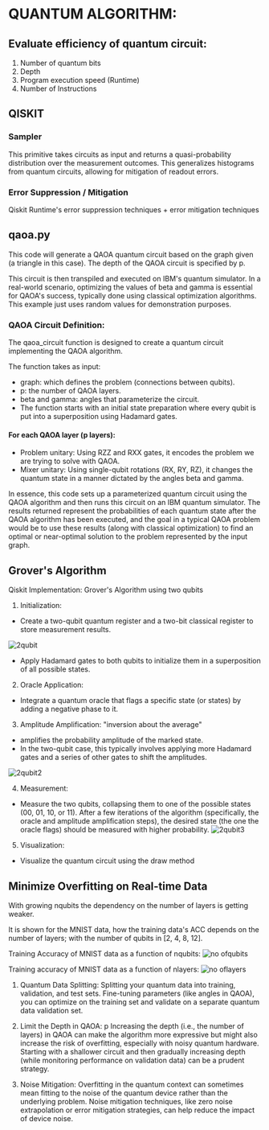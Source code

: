 # QUANTUM ALGORITHM: 
## Evaluate efficiency of quantum circuit:
1. Number of quantum bits
2. Depth
3. Program execution speed (Runtime)
4. Number of Instructions

## QISKIT
### Sampler
This primitive takes circuits as input and returns a quasi-probability distribution over the measurement outcomes. This generalizes histograms from quantum circuits, allowing for mitigation of readout errors.

### Error Suppression / Mitigation
Qiskit Runtime's error suppression techniques + error mitigation techniques

## qaoa.py
This code will generate a QAOA quantum circuit based on the graph given (a triangle in this case). The depth of the QAOA circuit is specified by p.

This circuit is then transpiled and executed on IBM's quantum simulator. In a real-world scenario, optimizing the values of beta and gamma is essential for QAOA's success, typically done using classical optimization algorithms. This example just uses random values for demonstration purposes.

### QAOA Circuit Definition:

The qaoa_circuit function is designed to create a quantum circuit implementing the QAOA algorithm.

The function takes as input:

- graph: which defines the problem (connections between qubits).
- p: the number of QAOA layers.
- beta and gamma: angles that parameterize the circuit.
- The function starts with an initial state preparation where every qubit is put into a superposition using Hadamard gates.

#### For each QAOA layer (p layers):
- Problem unitary: Using RZZ and RXX gates, it encodes the problem we are trying to solve with QAOA.
- Mixer unitary: Using single-qubit rotations (RX, RY, RZ), it changes the quantum state in a manner dictated by the angles beta and gamma.

In essence, this code sets up a parameterized quantum circuit using the QAOA algorithm and then runs this circuit on an IBM quantum simulator. The results returned represent the probabilities of each quantum state after the QAOA algorithm has been executed, and the goal in a typical QAOA problem would be to use these results (along with classical optimization) to find an optimal or near-optimal solution to the problem represented by the input graph.

## Grover's Algorithm
Qiskit Implementation: Grover's Algorithm using two qubits

1. Initialization:
- Create a two-qubit quantum register and a two-bit classical register to store measurement results.

![2qubit](https://github.com/ilenhanako/HFC2023/assets/9971306/758a8120-401e-45db-81e6-e53553888e8c)

- Apply Hadamard gates to both qubits to initialize them in a superposition of all possible states.

2. Oracle Application:
- Integrate a quantum oracle that flags a specific state (or states) by adding a negative phase to it. 

3. Amplitude Amplification: "inversion about the average"
- amplifies the probability amplitude of the marked state. 
- In the two-qubit case, this typically involves applying more Hadamard gates and a series of other gates to shift the amplitudes.

![2qubit2](https://github.com/ilenhanako/HFC2023/assets/9971306/13fb2fd7-bf36-48a9-b69e-dff33c032ce1)

4. Measurement:
- Measure the two qubits, collapsing them to one of the possible states (00, 01, 10, or 11). After a few iterations of the algorithm (specifically, the oracle and amplitude amplification steps), the desired state (the one the oracle flags) should be measured with higher probability.
![2qubit3](https://github.com/ilenhanako/HFC2023/assets/9971306/42843b1e-6e45-4986-9f4e-ed720eec76de)

5. Visualization:
- Visualize the quantum circuit using the draw method

## Minimize Overfitting on Real-time Data
With growing nqubits the dependency on the number of layers is getting weaker.

It is shown for the MNIST data, how the training data's ACC depends on the number of layers; with the number of qubits in [2, 4, 8, 12].

Training Accuracy of MNIST data as a function of nqubits:
![no ofqubits](https://github.com/ilenhanako/HFC2023/assets/9971306/4c881aa0-b1e0-46a1-a57a-185a8f289129)

Training accuracy of MNIST data as a function of nlayers:
![no oflayers](https://github.com/ilenhanako/HFC2023/assets/9971306/576259f2-c54d-4122-b7b0-91c0854319b1)

1. Quantum Data Splitting:
Splitting your quantum data into training, validation, and test sets. Fine-tuning parameters (like angles in QAOA), you can optimize on the training set and validate on a separate quantum data validation set.

2. Limit the Depth in QAOA: p 
Increasing the depth (i.e., the number of layers) in QAOA can make the algorithm more expressive but might also increase the risk of overfitting, especially with noisy quantum hardware. Starting with a shallower circuit and then gradually increasing depth (while monitoring performance on validation data) can be a prudent strategy.

3. Noise Mitigation:
Overfitting in the quantum context can sometimes mean fitting to the noise of the quantum device rather than the underlying problem. Noise mitigation techniques, like zero noise extrapolation or error mitigation strategies, can help reduce the impact of device noise.
